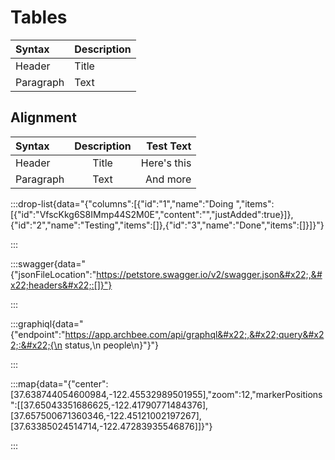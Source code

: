 # Tables

| Syntax    | Description |
| :-------- | :---------- |
| Header    | Title       |
| Paragraph | Text        |

## Alignment

| Syntax    | Description |   Test Text |
| :-------- | :---------: | ----------: |
| Header    |    Title    | Here's this |
| Paragraph |     Text    |    And more |

:::drop-list{data="{&#x22;columns&#x22;:[{&#x22;id&#x22;:&#x22;1&#x22;,&#x22;name&#x22;:&#x22;Doing &#x22;,&#x22;items&#x22;:[{&#x22;id&#x22;:&#x22;VfscKkg6S8IMmp44S2M0E&#x22;,&#x22;content&#x22;:&#x22;&#x22;,&#x22;justAdded&#x22;:true}]},{&#x22;id&#x22;:&#x22;2&#x22;,&#x22;name&#x22;:&#x22;Testing&#x22;,&#x22;items&#x22;:[]},{&#x22;id&#x22;:&#x22;3&#x22;,&#x22;name&#x22;:&#x22;Done&#x22;,&#x22;items&#x22;:[]}]}"}

:::

:::swagger{data="{&#x22;jsonFileLocation&#x22;:&#x22;https://petstore.swagger.io/v2/swagger.json&#x22;,&#x22;headers&#x22;:[]}"}

:::

:::graphiql{data="{&#x22;endpoint&#x22;:&#x22;https://app.archbee.com/api/graphql&#x22;,&#x22;query&#x22;:&#x22;{\n  status,\n  people\n}&#x22;}"}

:::

:::map{data="{&#x22;center&#x22;:[37.638744054600984,-122.45532989501955],&#x22;zoom&#x22;:12,&#x22;markerPositions&#x22;:[[37.65043351686625,-122.41790771484376],[37.657500671360346,-122.45121002197267],[37.63385024514714,-122.47283935546876]]}"}

:::

